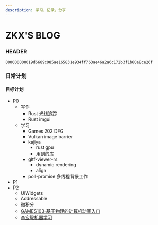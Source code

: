 ```yaml
---
description: 学习，记录，分享
---
```

# ZKX'S BLOG

### HEADER

`000000000019d6689c085ae165831e934ff763ae46a2a6c172b3f1b60a8ce26f`

### 日常计划

#### 目标计划

- P0
  - 写作
    - Rust 光线追踪
    - Rust imgui
  - 学习
    - Games 202 DFG
    - Vulkan image barrier
    - kajiya
      - rust gpu
      - 用到的库
    - gltf-viewer-rs
      - dynamic rendering
      - align
    - poll-promise 多线程背景工作
- P1
- P2
  - UIWidgets
  - Addressable
  - 微积分
  - [GAMES103-基于物理的计算机动画入门](https://www.bilibili.com/video/BV12Q4y1S73g)
  - [李宏毅机器学习](https://www.bilibili.com/video/BV1JE411g7XF)
